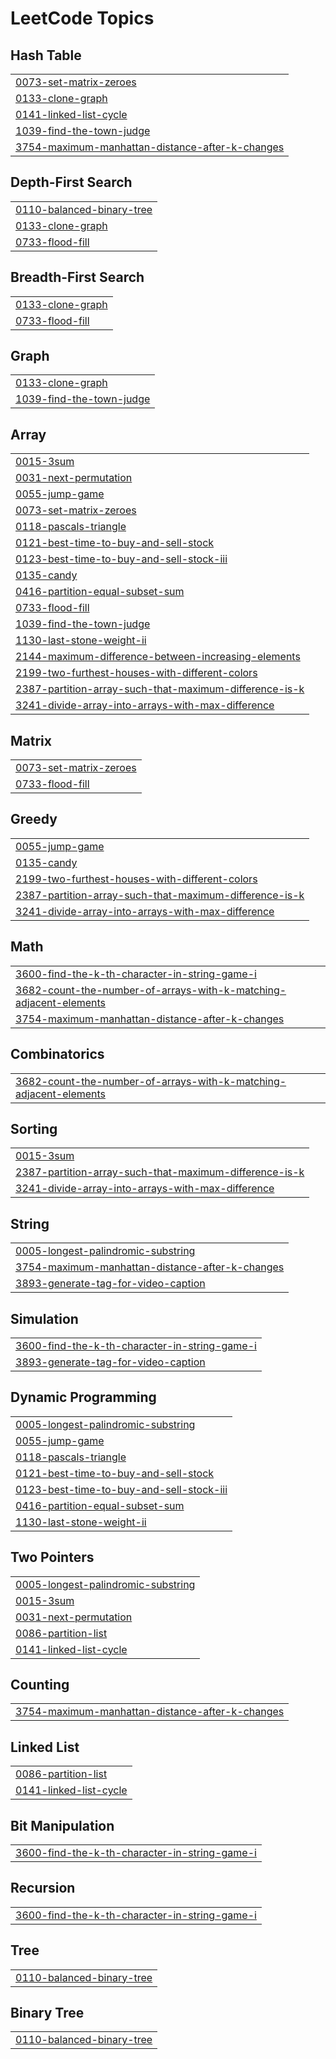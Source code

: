 

<!---LeetCode Topics Start-->
# LeetCode Topics
## Hash Table
|  |
| ------- |
| [0073-set-matrix-zeroes](https://github.com/BaibhavSureka/DSA/tree/master/0073-set-matrix-zeroes) |
| [0133-clone-graph](https://github.com/BaibhavSureka/DSA/tree/master/0133-clone-graph) |
| [0141-linked-list-cycle](https://github.com/BaibhavSureka/DSA/tree/master/0141-linked-list-cycle) |
| [1039-find-the-town-judge](https://github.com/BaibhavSureka/DSA/tree/master/1039-find-the-town-judge) |
| [3754-maximum-manhattan-distance-after-k-changes](https://github.com/BaibhavSureka/DSA/tree/master/3754-maximum-manhattan-distance-after-k-changes) |
## Depth-First Search
|  |
| ------- |
| [0110-balanced-binary-tree](https://github.com/BaibhavSureka/DSA/tree/master/0110-balanced-binary-tree) |
| [0133-clone-graph](https://github.com/BaibhavSureka/DSA/tree/master/0133-clone-graph) |
| [0733-flood-fill](https://github.com/BaibhavSureka/DSA/tree/master/0733-flood-fill) |
## Breadth-First Search
|  |
| ------- |
| [0133-clone-graph](https://github.com/BaibhavSureka/DSA/tree/master/0133-clone-graph) |
| [0733-flood-fill](https://github.com/BaibhavSureka/DSA/tree/master/0733-flood-fill) |
## Graph
|  |
| ------- |
| [0133-clone-graph](https://github.com/BaibhavSureka/DSA/tree/master/0133-clone-graph) |
| [1039-find-the-town-judge](https://github.com/BaibhavSureka/DSA/tree/master/1039-find-the-town-judge) |
## Array
|  |
| ------- |
| [0015-3sum](https://github.com/BaibhavSureka/DSA/tree/master/0015-3sum) |
| [0031-next-permutation](https://github.com/BaibhavSureka/DSA/tree/master/0031-next-permutation) |
| [0055-jump-game](https://github.com/BaibhavSureka/DSA/tree/master/0055-jump-game) |
| [0073-set-matrix-zeroes](https://github.com/BaibhavSureka/DSA/tree/master/0073-set-matrix-zeroes) |
| [0118-pascals-triangle](https://github.com/BaibhavSureka/DSA/tree/master/0118-pascals-triangle) |
| [0121-best-time-to-buy-and-sell-stock](https://github.com/BaibhavSureka/DSA/tree/master/0121-best-time-to-buy-and-sell-stock) |
| [0123-best-time-to-buy-and-sell-stock-iii](https://github.com/BaibhavSureka/DSA/tree/master/0123-best-time-to-buy-and-sell-stock-iii) |
| [0135-candy](https://github.com/BaibhavSureka/DSA/tree/master/0135-candy) |
| [0416-partition-equal-subset-sum](https://github.com/BaibhavSureka/DSA/tree/master/0416-partition-equal-subset-sum) |
| [0733-flood-fill](https://github.com/BaibhavSureka/DSA/tree/master/0733-flood-fill) |
| [1039-find-the-town-judge](https://github.com/BaibhavSureka/DSA/tree/master/1039-find-the-town-judge) |
| [1130-last-stone-weight-ii](https://github.com/BaibhavSureka/DSA/tree/master/1130-last-stone-weight-ii) |
| [2144-maximum-difference-between-increasing-elements](https://github.com/BaibhavSureka/DSA/tree/master/2144-maximum-difference-between-increasing-elements) |
| [2199-two-furthest-houses-with-different-colors](https://github.com/BaibhavSureka/DSA/tree/master/2199-two-furthest-houses-with-different-colors) |
| [2387-partition-array-such-that-maximum-difference-is-k](https://github.com/BaibhavSureka/DSA/tree/master/2387-partition-array-such-that-maximum-difference-is-k) |
| [3241-divide-array-into-arrays-with-max-difference](https://github.com/BaibhavSureka/DSA/tree/master/3241-divide-array-into-arrays-with-max-difference) |
## Matrix
|  |
| ------- |
| [0073-set-matrix-zeroes](https://github.com/BaibhavSureka/DSA/tree/master/0073-set-matrix-zeroes) |
| [0733-flood-fill](https://github.com/BaibhavSureka/DSA/tree/master/0733-flood-fill) |
## Greedy
|  |
| ------- |
| [0055-jump-game](https://github.com/BaibhavSureka/DSA/tree/master/0055-jump-game) |
| [0135-candy](https://github.com/BaibhavSureka/DSA/tree/master/0135-candy) |
| [2199-two-furthest-houses-with-different-colors](https://github.com/BaibhavSureka/DSA/tree/master/2199-two-furthest-houses-with-different-colors) |
| [2387-partition-array-such-that-maximum-difference-is-k](https://github.com/BaibhavSureka/DSA/tree/master/2387-partition-array-such-that-maximum-difference-is-k) |
| [3241-divide-array-into-arrays-with-max-difference](https://github.com/BaibhavSureka/DSA/tree/master/3241-divide-array-into-arrays-with-max-difference) |
## Math
|  |
| ------- |
| [3600-find-the-k-th-character-in-string-game-i](https://github.com/BaibhavSureka/DSA/tree/master/3600-find-the-k-th-character-in-string-game-i) |
| [3682-count-the-number-of-arrays-with-k-matching-adjacent-elements](https://github.com/BaibhavSureka/DSA/tree/master/3682-count-the-number-of-arrays-with-k-matching-adjacent-elements) |
| [3754-maximum-manhattan-distance-after-k-changes](https://github.com/BaibhavSureka/DSA/tree/master/3754-maximum-manhattan-distance-after-k-changes) |
## Combinatorics
|  |
| ------- |
| [3682-count-the-number-of-arrays-with-k-matching-adjacent-elements](https://github.com/BaibhavSureka/DSA/tree/master/3682-count-the-number-of-arrays-with-k-matching-adjacent-elements) |
## Sorting
|  |
| ------- |
| [0015-3sum](https://github.com/BaibhavSureka/DSA/tree/master/0015-3sum) |
| [2387-partition-array-such-that-maximum-difference-is-k](https://github.com/BaibhavSureka/DSA/tree/master/2387-partition-array-such-that-maximum-difference-is-k) |
| [3241-divide-array-into-arrays-with-max-difference](https://github.com/BaibhavSureka/DSA/tree/master/3241-divide-array-into-arrays-with-max-difference) |
## String
|  |
| ------- |
| [0005-longest-palindromic-substring](https://github.com/BaibhavSureka/DSA/tree/master/0005-longest-palindromic-substring) |
| [3754-maximum-manhattan-distance-after-k-changes](https://github.com/BaibhavSureka/DSA/tree/master/3754-maximum-manhattan-distance-after-k-changes) |
| [3893-generate-tag-for-video-caption](https://github.com/BaibhavSureka/DSA/tree/master/3893-generate-tag-for-video-caption) |
## Simulation
|  |
| ------- |
| [3600-find-the-k-th-character-in-string-game-i](https://github.com/BaibhavSureka/DSA/tree/master/3600-find-the-k-th-character-in-string-game-i) |
| [3893-generate-tag-for-video-caption](https://github.com/BaibhavSureka/DSA/tree/master/3893-generate-tag-for-video-caption) |
## Dynamic Programming
|  |
| ------- |
| [0005-longest-palindromic-substring](https://github.com/BaibhavSureka/DSA/tree/master/0005-longest-palindromic-substring) |
| [0055-jump-game](https://github.com/BaibhavSureka/DSA/tree/master/0055-jump-game) |
| [0118-pascals-triangle](https://github.com/BaibhavSureka/DSA/tree/master/0118-pascals-triangle) |
| [0121-best-time-to-buy-and-sell-stock](https://github.com/BaibhavSureka/DSA/tree/master/0121-best-time-to-buy-and-sell-stock) |
| [0123-best-time-to-buy-and-sell-stock-iii](https://github.com/BaibhavSureka/DSA/tree/master/0123-best-time-to-buy-and-sell-stock-iii) |
| [0416-partition-equal-subset-sum](https://github.com/BaibhavSureka/DSA/tree/master/0416-partition-equal-subset-sum) |
| [1130-last-stone-weight-ii](https://github.com/BaibhavSureka/DSA/tree/master/1130-last-stone-weight-ii) |
## Two Pointers
|  |
| ------- |
| [0005-longest-palindromic-substring](https://github.com/BaibhavSureka/DSA/tree/master/0005-longest-palindromic-substring) |
| [0015-3sum](https://github.com/BaibhavSureka/DSA/tree/master/0015-3sum) |
| [0031-next-permutation](https://github.com/BaibhavSureka/DSA/tree/master/0031-next-permutation) |
| [0086-partition-list](https://github.com/BaibhavSureka/DSA/tree/master/0086-partition-list) |
| [0141-linked-list-cycle](https://github.com/BaibhavSureka/DSA/tree/master/0141-linked-list-cycle) |
## Counting
|  |
| ------- |
| [3754-maximum-manhattan-distance-after-k-changes](https://github.com/BaibhavSureka/DSA/tree/master/3754-maximum-manhattan-distance-after-k-changes) |
## Linked List
|  |
| ------- |
| [0086-partition-list](https://github.com/BaibhavSureka/DSA/tree/master/0086-partition-list) |
| [0141-linked-list-cycle](https://github.com/BaibhavSureka/DSA/tree/master/0141-linked-list-cycle) |
## Bit Manipulation
|  |
| ------- |
| [3600-find-the-k-th-character-in-string-game-i](https://github.com/BaibhavSureka/DSA/tree/master/3600-find-the-k-th-character-in-string-game-i) |
## Recursion
|  |
| ------- |
| [3600-find-the-k-th-character-in-string-game-i](https://github.com/BaibhavSureka/DSA/tree/master/3600-find-the-k-th-character-in-string-game-i) |
## Tree
|  |
| ------- |
| [0110-balanced-binary-tree](https://github.com/BaibhavSureka/DSA/tree/master/0110-balanced-binary-tree) |
## Binary Tree
|  |
| ------- |
| [0110-balanced-binary-tree](https://github.com/BaibhavSureka/DSA/tree/master/0110-balanced-binary-tree) |
<!---LeetCode Topics End-->